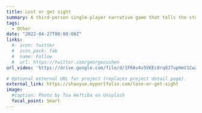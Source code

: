 ```yaml
---
title: Lost or get sight
summary: A third-person single-player narrative game that tells the story of a blind man
tags:
  - Other
date: "2022-04-27T00:00:00Z"
links:
  #- icon: twitter
  #  icon_pack: fab
  #  name: Follow
  #  url: https://twitter.com/georgecushen
url_video: 'https://drive.google.com/file/d/1FRAv4v5VKEc8rq8J7upHmV1CwZuJzMsE/view?usp=drive_link'

# Optional external URL for project (replaces project detail page).
external_link: https://shaoyue.myportfolio.com/lose-or-get-sight
image:
  #caption: Photo by Toa Heftiba on Unsplash
  focal_point: Smart
---
```

